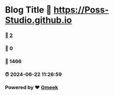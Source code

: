 # Blog Title :link: https://Poss-Studio.github.io 
### :page_facing_up: [2](https://Poss-Studio.github.io/tag.html) 
### :speech_balloon: 0 
### :hibiscus: 1466 
### :alarm_clock: 2024-06-22 11:26:59 
### Powered by :heart: [Gmeek](https://github.com/Meekdai/Gmeek)
